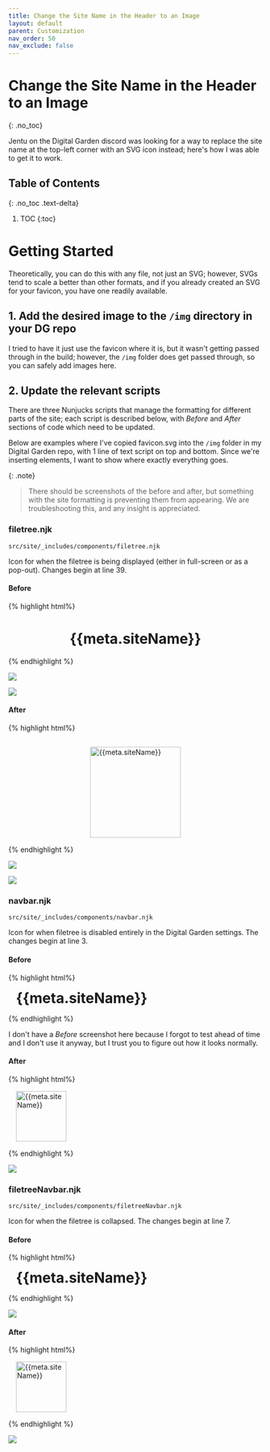 ```yaml
---
title: Change the Site Name in the Header to an Image
layout: default
parent: Customization
nav_order: 50
nav_exclude: false
---
```


# Change the Site Name in the Header to an Image
{: .no_toc}

Jentu on the Digital Garden discord was looking for a way to replace the site name at the top-left corner with an SVG icon instead; here's how I was able to get it to work.


## Table of Contents
{: .no_toc .text-delta}
1. TOC
{:toc}

# Getting Started

Theoretically, you can do this with any file, not just an SVG; however, SVGs tend to scale a better than other formats, and if you already created an SVG for your favicon, you have one readily available.

## 1. Add the desired image to the `/img` directory in your DG repo

I tried to have it just use the favicon where it is, but it wasn't getting passed through in the build; however, the `/img` folder does get passed through, so you can safely add images here.

## 2. Update the relevant scripts

There are three Nunjucks scripts that manage the formatting for different parts of the site; each script is described below, with *Before* and *After*  sections of code which need to be updated.

Below are examples where I've copied favicon.svg into the `/img` folder in my Digital Garden repo, with 1 line of text script on top and bottom. Since we're inserting elements, I want to show where exactly everything goes. 

{: .note}
> There should be screenshots of the before and after, but something with the site formatting is preventing them from appearing. We are troubleshooting this, and any insight is appreciated.

### filetree.njk

`src/site/_includes/components/filetree.njk`

Icon for when the filetree is being displayed (either in full-screen or as a pop-out). Changes begin at line 39.

#### Before

{% highlight  html%}
 <a href="/" style="text-decoration: none;">
	   <h1 style="text-align:center;">{{meta.siteName}}</h1>
 </a>
{% endhighlight %}

![](assets/images/cbfdbdeb471b7eb3a7382ce6b42e8256.png)

![](assets/images/45f4fa3f2b7d7bd3a2aae6318b73411c.png)

#### After

{% highlight  html%}
	<div style="display: flex; justify-content: center;">
		<a href="/" style="text-decoration: none;">
			<img src='/img/favicon.svg'
				alt="{{meta.siteName}}"
				style="max-width: 100%; width: 180px; height: auto; margin: 15px !important; display: block;">
		</a>
	</div>
{% endhighlight %}

![](assets/images/21bab61a18fb1eb9e8dac7873b0b5e62.png)

![](assets/images/3fa58e803f23e7eafe742069fff9b13b.png)

### navbar.njk

`src/site/_includes/components/navbar.njk`

Icon for when filetree is disabled entirely in the Digital Garden settings. The changes begin at line 3.

#### Before

{% highlight  html%}
<div class="navbar-inner">
	<a href="/" style="text-decoration: none;">
		<h1 style="margin: 15px !important;">{{meta.siteName}}</h1>
	</a>
</div>
{% endhighlight %}

I don't have a *Before* screenshot here because I forgot to test ahead of time and I don't use it anyway, but I trust you to figure out how it looks normally.

#### After

{% highlight  html%}
<div class="navbar-inner">
	<a href="/" style="text-decoration: none;">
		<img src='/img/favicon.svg'
			alt="{{meta.siteName}}"
			style="max-height: 100%; height: 100px; width: auto; margin: 15px !important; display: block;">
	</a>
</div>
{% endhighlight %}

![](assets/images/bc95812fc11fcc38cd6bb9379dbead64.png)

### filetreeNavbar.njk

`src/site/_includes/components/filetreeNavbar.njk`

Icon for when the filetree is collapsed. The changes begin at line 7.

#### Before

{% highlight  html%}
<a href="/" style="text-decoration: none;">
	<h1 style="margin: 15px !important;">{{meta.siteName}}</h1>
</a>
{% endhighlight %}

![](assets/images/2b16e73fef2eb9532f114085fe0936b6.png)

#### After

{% highlight  html%}
	<a href="/" style="text-decoration: none;">
		<img src='/img/favicon.svg'
			alt="{{meta.siteName}}"
			style="max-height: 100%; height: 100px; width: auto; margin: 15px !important; display: block;">
	</a>
{% endhighlight %}

![](assets/images/993bbbd765f16db0b031af2c64c00439.png)